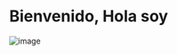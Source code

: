 # Bienvenido, Hola soy

 ![image](https://user-images.githubusercontent.com/81768394/177485927-b25e2122-0a48-412d-bb5d-c1262f01da60.png)
